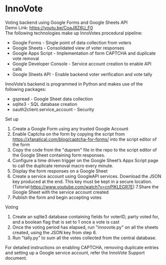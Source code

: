 # InnoVote
Voting backend using Google Forms and Google Sheets API <br/>
Demo Link: https://youtu.be/CoaJ8Z6U_F0
<br/>
The following technologies make up InnoVotes procedural pipeline:
* Google Forms - Single point of data collection from voters
* Google Sheets - Consolidated view of voter responses
* Google Apps Script - Implementation of form CAPTCHA and duplicate vote removal
* Google Developer Console - Service account creation to enable API calls
* Google Sheets API - Enable backend voter verification and vote tally

InnoVote’s  backend is programmed in Python and makes use of the following packages:
* gspread - Google Sheet data collection
* sqlite3 - SQL database creation
* oauth2client.service_account - Security


Set up
1. Create a Google Form using any trusted Google Account
2. Enable Captcha on the form by copying the script from https://xfanatical.com/blog/captcha-for-forms/ into the script editor of the form
3. Copy the code from the "duprem" file in the repo to the script editor of the Google Sheet containing form responses.
4. Configure a time driven trigger on the Google Sheet’s Apps Script page to call the duplicate removal macro every minute.
5. Display the form responses on a Google Sheet
6. Create a service account using GoogleAPI services. Download the JSON key produced at the end. This key must be kept in a secure location.
(Tutorial:https://www.youtube.com/watch?v=cnPlKLEGR7E)
7.Share the Google Sheet with the service account created
8. Publish the form and begin accepting votes

Voting
1. Create an sqlite3 database containing fields for voterID, party voted for, and a boolean flag that is set to 1 once a vote is cast
2. Once the voting period has elapsed, run "innovote.py" on all the sheets created, using the JSON key from step 6.
3. Run "tally.py" to sum all the votes collected from the central database.

For detailed instructions on enabling CAPTCHA, removing duplicate entries and setting up a Google service account, refer the InnoVote Support document.
